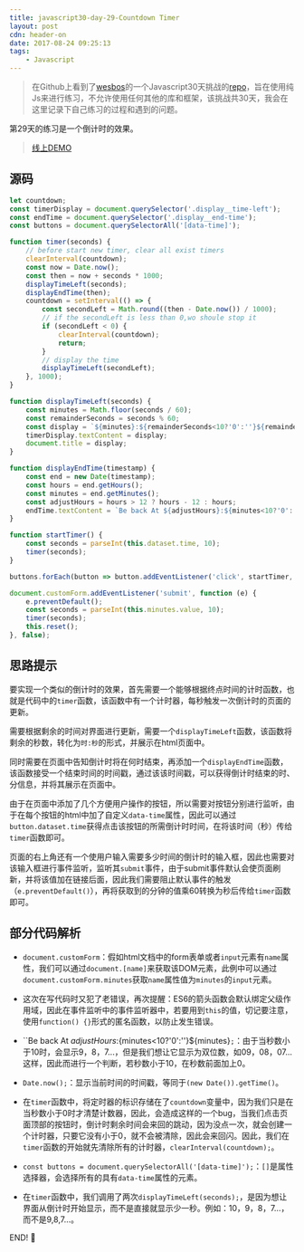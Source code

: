 ```yaml
---
title: javascript30-day-29-Countdown Timer
layout: post
cdn: header-on
date: 2017-08-24 09:25:13
tags:
    - Javascript
---
```


> 在Github上看到了[wesbos](https://twitter.com/wesbos)的一个Javascript30天挑战的[repo](https://github.com/wesbos/JavaScript30)，旨在使用纯Js来进行练习，不允许使用任何其他的库和框架，该挑战共30天，我会在这里记录下自己练习的过程和遇到的问题。


第29天的练习是一个倒计时的效果。

> [线上DEMO](http://htmlpreview.github.io/?https://github.com/winar-jin/JavaScript30-Challenge/blob/master/29%20-%20Countdown%20Timer/index.html)

## 源码
```Javascript
let countdown;
const timerDisplay = document.querySelector('.display__time-left');
const endTime = document.querySelector('.display__end-time');
const buttons = document.querySelectorAll('[data-time]');

function timer(seconds) {
	// before start new timer, clear all exist timers
	clearInterval(countdown);
	const now = Date.now();
	const then = now + seconds * 1000;
	displayTimeLeft(seconds);
	displayEndTime(then);
	countdown = setInterval(() => {
		const secondLeft = Math.round((then - Date.now()) / 1000);
		// if the secondLeft is less than 0,wo shoule stop it
		if (secondLeft < 0) {
			clearInterval(countdown);
			return;
		}
		// display the time
		displayTimeLeft(secondLeft);
	}, 1000);
}

function displayTimeLeft(seconds) {
	const minutes = Math.floor(seconds / 60);
	const remainderSeconds = seconds % 60;
	const display = `${minutes}:${remainderSeconds<10?'0':''}${remainderSeconds}`;
	timerDisplay.textContent = display;
	document.title = display;
}

function displayEndTime(timestamp) {
	const end = new Date(timestamp);
	const hours = end.getHours();
	const minutes = end.getMinutes();
	const adjustHours = hours > 12 ? hours - 12 : hours;
	endTime.textContent = `Be back At ${adjustHours}:${minutes<10?'0':''}${minutes}`;
}

function startTimer() {
	const seconds = parseInt(this.dataset.time, 10);
	timer(seconds);
}

buttons.forEach(button => button.addEventListener('click', startTimer, false));

document.customForm.addEventListener('submit', function (e) {
	e.preventDefault();
	const seconds = parseInt(this.minutes.value, 10);
	timer(seconds);
	this.reset();
}, false);
```

## 思路提示
要实现一个类似的倒计时的效果，首先需要一个能够根据终点时间的计时函数，也就是代码中的`timer`函数，该函数中有一个计时器，每秒触发一次倒计时的页面的更新。

需要根据剩余的时间对界面进行更新，需要一个`displayTimeLeft`函数，该函数将剩余的秒数，转化为`时:秒`的形式，并展示在html页面中。

同时需要在页面中告知倒计时将在何时结束，再添加一个`displayEndTime`函数，该函数接受一个结束时间的时间戳，通过该该时间戳，可以获得倒计时结束的时、分信息，并将其展示在页面中。

由于在页面中添加了几个方便用户操作的按钮，所以需要对按钮分别进行监听，由于在每个按钮的html中加了自定义`data-time`属性，因此可以通过`button.dataset.time`获得点击该按钮的所需倒计时时间，在将该时间（秒）传给`timer`函数即可。

页面的右上角还有一个使用户输入需要多少时间的倒计时的输入框，因此也需要对该输入框进行事件监听，监听其`submit`事件，由于submit事件默认会使页面刷新，并将该值加在链接后面，因此我们需要阻止默认事件的触发（`e.preventDefault()`），再将获取到的分钟的值乘60转换为秒后传给`timer`函数即可。

## 部分代码解析

* `document.customForm`：假如html文档中的form表单或者`input`元素有`name`属性，我们可以通过`document.[name]`来获取该DOM元素，此例中可以通过`document.customForm.minutes`获取`name`属性值为`minutes`的`input`元素。

* 这次在写代码时又犯了老错误，再次提醒：ES6的箭头函数会默认绑定父级作用域，因此在事件监听中的事件监听器中，若要用到`this`的值，切记要注意，使用`function() {}`形式的匿名函数，以防止发生错误。

* ``Be back At ${adjustHours}:${minutes<10?'0':''}${minutes}`;`：由于当秒数小于10时，会显示9，8，7...，但是我们想让它显示为双位数，如09，08，07...这样，因此而进行一个判断，若秒数小于10，在秒数前面加上0。

* `Date.now();`：显示当前时间的时间戳，等同于`(new Date()).getTime()`。

* 在`timer`函数中，将定时器的标识存储在了`countdown`变量中，因为我们只是在当秒数小于0时才清楚计数器，因此，会造成这样的一个bug，当我们点击页面顶部的按钮时，倒计时剩余时间会来回的跳动，因为没点一次，就会创建一个计时器，只要它没有小于0，就不会被清除，因此会来回闪。因此，我们在`timer`函数的开始就先清除所有的计时器，`clearInterval(countdown);`。

* `const buttons = document.querySelectorAll('[data-time]');`：`[]`是属性选择器，会选择所有的具有`data-time`属性的元素。

*  在`timer`函数中，我们调用了两次`displayTimeLeft(seconds);`，是因为想让界面从倒计时开始显示，而不是直接就显示少一秒。例如：10，9，8，7...，而不是9,8,7...。

END! 💯